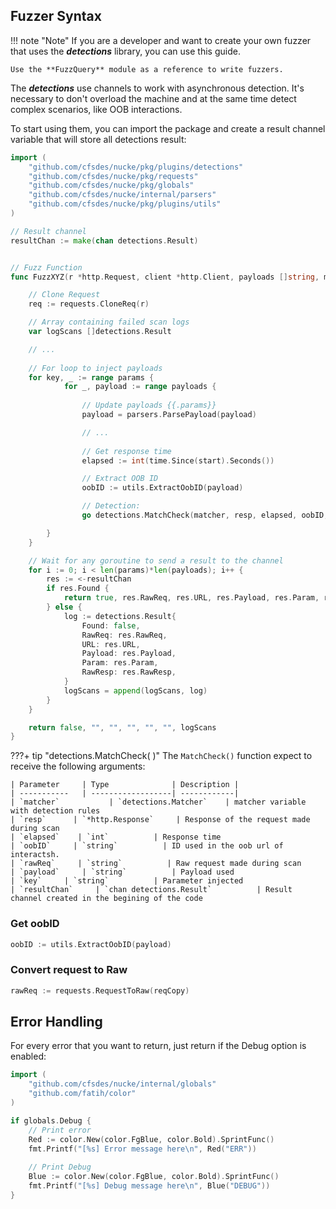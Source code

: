 ## Fuzzer Syntax


!!! note "Note"
    If you are a developer and want to create your own fuzzer that uses the ***detections*** library, you can use this guide.

    Use the **FuzzQuery** module as a reference to write fuzzers.


The ***detections*** use channels to work with asynchronous detection. It's necessary to don't overload the machine and at the same time detect complex scenarios, like OOB interactions.

To start using them, you can import the package and create a result channel variable that will store all detections result:
```go
import (
    "github.com/cfsdes/nucke/pkg/plugins/detections"
    "github.com/cfsdes/nucke/pkg/requests"
    "github.com/cfsdes/nucke/pkg/globals"
    "github.com/cfsdes/nucke/internal/parsers"
    "github.com/cfsdes/nucke/pkg/plugins/utils"
)

// Result channel
resultChan := make(chan detections.Result)


// Fuzz Function
func FuzzXYZ(r *http.Request, client *http.Client, payloads []string, matcher detections.Matcher) (bool, string, string, string, string, string) {

    // Clone Request
    req := requests.CloneReq(r)

    // Array containing failed scan logs
    var logScans []detections.Result

    // ...
    
    // For loop to inject payloads
    for key, _ := range params {
            for _, payload := range payloads {
                
                // Update payloads {{.params}}
                payload = parsers.ParsePayload(payload)

                // ...
                
                // Get response time
                elapsed := int(time.Since(start).Seconds())

                // Extract OOB ID
                oobID := utils.ExtractOobID(payload)

                // Detection:
                go detections.MatchCheck(matcher, resp, elapsed, oobID, rawReq, payload, key, resultChan)

        }
    }

    // Wait for any goroutine to send a result to the channel
    for i := 0; i < len(params)*len(payloads); i++ {
        res := <-resultChan
        if res.Found {
            return true, res.RawReq, res.URL, res.Payload, res.Param, res.RawResp, nil
        } else {
            log := detections.Result{
                Found: false,
                RawReq: res.RawReq,
                URL: res.URL,
                Payload: res.Payload,
                Param: res.Param,
                RawResp: res.RawResp,
            }
            logScans = append(logScans, log)
        }
    }

    return false, "", "", "", "", "", logScans
}
```

???+ tip "detections.MatchCheck( )"
    The `MatchCheck()` function expect to receive the following arguments:
    
    | Parameter     | Type              | Description |
    | -----------   | ------------------| ------------|
    | `matcher`           | `detections.Matcher`    | matcher variable with detection rules
    | `resp`      | `*http.Response`     | Response of the request made during scan
    | `elapsed`    | `int`          | Response time
    | `oobID`     | `string`          | ID used in the oob url of interactsh.
    | `rawReq`     | `string`          | Raw request made during scan
    | `payload`     | `string`          | Payload used
    | `key`     | `string`          | Parameter injected
    | `resultChan`     | `chan detections.Result`          | Result channel created in the begining of the code

### Get oobID
```go
oobID := utils.ExtractOobID(payload)
```

### Convert request to Raw
```go
rawReq := requests.RequestToRaw(reqCopy)
```

## Error Handling

For every error that you want to return, just return if the Debug option is enabled:

```go
import (
    "github.com/cfsdes/nucke/internal/globals"
    "github.com/fatih/color"
)

if globals.Debug {
    // Print error
    Red := color.New(color.FgBlue, color.Bold).SprintFunc()
    fmt.Printf("[%s] Error message here\n", Red("ERR"))
    
    // Print Debug
    Blue := color.New(color.FgBlue, color.Bold).SprintFunc()
    fmt.Printf("[%s] Debug message here\n", Blue("DEBUG"))
}
```
